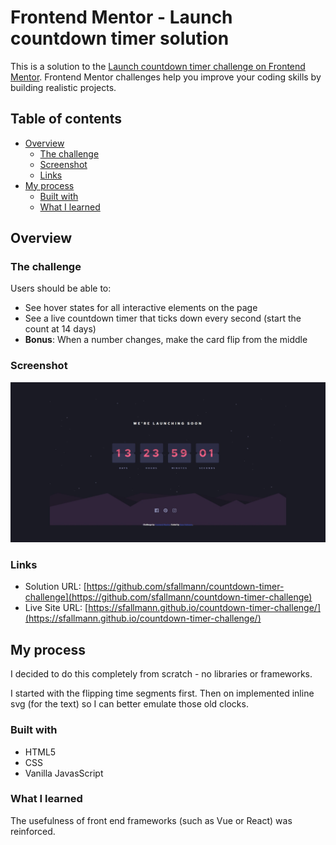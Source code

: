 # Frontend Mentor - Launch countdown timer solution

This is a solution to the [Launch countdown timer challenge on Frontend Mentor](https://www.frontendmentor.io/challenges/launch-countdown-timer-N0XkGfyz-). Frontend Mentor challenges help you improve your coding skills by building realistic projects. 

## Table of contents

- [Overview](#overview)
  - [The challenge](#the-challenge)
  - [Screenshot](#screenshot)
  - [Links](#links)
- [My process](#my-process)
  - [Built with](#built-with)
  - [What I learned](#what-i-learned)

## Overview

### The challenge

Users should be able to:

- See hover states for all interactive elements on the page
- See a live countdown timer that ticks down every second (start the count at 14 days)
- **Bonus**: When a number changes, make the card flip from the middle

### Screenshot

![](./screenshot.jpg)

### Links

- Solution URL: [https://github.com/sfallmann/countdown-timer-challenge](https://github.com/sfallmann/countdown-timer-challenge)
- Live Site URL: [https://sfallmann.github.io/countdown-timer-challenge/](https://sfallmann.github.io/countdown-timer-challenge/)

## My process
I decided to do this completely from scratch - no libraries or frameworks.

I started with the flipping time segments first.  Then on implemented inline svg (for the text) so I can better emulate those old clocks.

### Built with

- HTML5
- CSS
- Vanilla JavasScript

### What I learned

The usefulness of front end frameworks (such as Vue or React) was reinforced.
